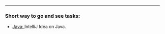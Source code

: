 ___



### Short way to go and see tasks:
* [Java: ](https://github.com/khubulovi/Internal-Tasks/blob/master/src/Main.java) IntelliJ Idea on Java.
